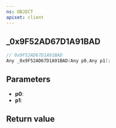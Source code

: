 ```yaml
---
ns: OBJECT
apiset: client
---
```

## _0x9F52AD67D1A91BAD

```c
// 0x9F52AD67D1A91BAD
Any _0x9F52AD67D1A91BAD(Any p0,Any p1);
```


## Parameters
* **p0**:
* **p1**:

## Return value